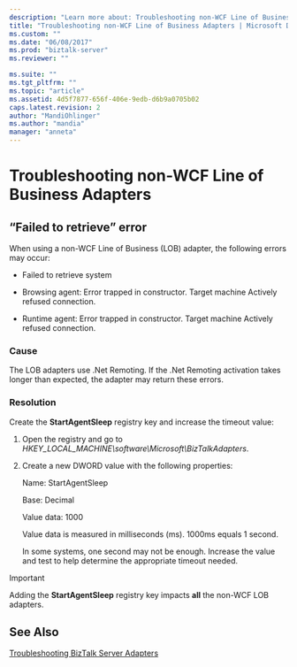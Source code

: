 ```yaml
---
description: "Learn more about: Troubleshooting non-WCF Line of Business Adapters"
title: "Troubleshooting non-WCF Line of Business Adapters | Microsoft Docs"
ms.custom: ""
ms.date: "06/08/2017"
ms.prod: "biztalk-server"
ms.reviewer: ""

ms.suite: ""
ms.tgt_pltfrm: ""
ms.topic: "article"
ms.assetid: 4d5f7877-656f-406e-9edb-d6b9a0705b02
caps.latest.revision: 2
author: "MandiOhlinger"
ms.author: "mandia"
manager: "anneta"
---
```

# Troubleshooting non-WCF Line of Business Adapters
## “Failed to retrieve” error  
 When using a non-WCF Line of Business (LOB) adapter, the following errors may occur:  
  
-   Failed to retrieve system  
  
-   Browsing agent: Error trapped in constructor. Target machine Actively refused connection.  
  
-   Runtime agent: Error trapped in constructor. Target machine Actively refused connection.  
  
### Cause  
 The LOB adapters use .Net Remoting. If the .Net Remoting activation takes longer than expected, the adapter may return these errors.  
  
### Resolution  
 Create the **StartAgentSleep** registry key and increase the timeout value:  
  
1. Open the registry and go to *HKEY_LOCAL_MACHINE\software\Microsoft\BizTalkAdapters*.  
  
2. Create a new DWORD value with the following properties:  
  
    Name: StartAgentSleep  
  
    Base: Decimal  
  
    Value data: 1000  
  
   Value data is measured in milliseconds (ms). 1000ms equals 1 second.  
  
   In some systems, one second may not be enough. Increase the value and test to help determine the appropriate timeout needed.  
  
> [!IMPORTANT]
>  Adding the **StartAgentSleep** registry key impacts **all** the non-WCF LOB adapters.  
  
## See Also  
 [Troubleshooting BizTalk Server Adapters](../core/troubleshooting-biztalk-server-adapters.md)

